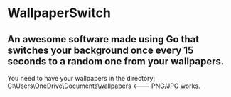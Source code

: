 # WallpaperSwitch
## An awesome software made using Go that switches your background once every 15 seconds to a random one from your wallpapers.
You need to have your wallpapers in the directory: C:\Users<USER>\OneDrive\Documents\wallpapers <--- PNG/JPG works.
